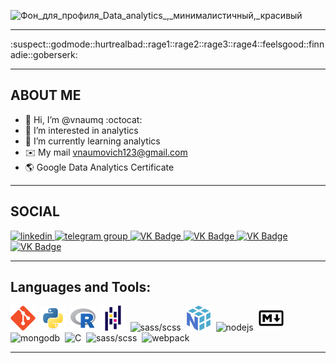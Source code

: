 
![Фон_для_профиля_Data_analytics_,_минималистичный,_красивый](https://github.com/vnaumq/vnaumq/assets/147442501/7c39fb5e-52a9-4603-b4f3-0a0975ea7982)


---

  :suspect::godmode::hurtrealbad::rage1::rage2::rage3::rage4::feelsgood::finnadie::goberserk:

---

  ## ABOUT ME 
  
- 👋 Hi, I’m @vnaumq   :octocat: 
- 👀 I’m interested in analytics
- 🌱 I’m currently learning analytics
- ✉️ My mail vnaumovich123@gmail.com
- 🌎 Google Data Analytics Certificate 

---

## SOCIAL

<div id="badges">
    <a href="https://www.linkedin.com/in/uladzimir-naumovich-44b92b297" target="_blank">
      <img src="https://cdn-icons-png.flaticon.com/512/2504/2504799.png" width="40" height="40" alt="linkedin" />
    </a>
    <a href="https://t.me/vnaumq" target="_blank">
      <img src="https://cdn-icons-png.flaticon.com/512/2111/2111646.png" width="40" height="40" alt="telegram group" />
    </a>
  <a href="https://www.instagram.com/vnaumq/" target="_blank">
      <img src="https://cdn-icons-png.flaticon.com/128/3955/3955024.png" width="40" height="40" alt="VK Badge"/>
    </a>
    <a href="https://vk.com/1d1posp1" target="_blank">
      <img src="https://cdn-icons-png.flaticon.com/512/145/145813.png" width="40" height="40" alt="VK Badge"/>
    </a>
    <a href="https://discordapp.com/users/469253298608930816" target="_blank">
      <img src="https://assets-global.website-files.com/6257adef93867e50d84d30e2/636e0a6ca814282eca7172c6_icon_clyde_white_RGB.svg" width="40" height="40" alt="VK Badge"/>
    </a>
    <a href="https://www.kaggle.com/vnaumq" target="_blank">
      <img src="https://cdn4.iconfinder.com/data/icons/logos-and-brands/512/189_Kaggle_logo_logos-512.png" width="40" height="40" alt="VK Badge"/>
    </a>
  </div>

---

## Languages and Tools:
<div>
  <img src="https://github.com/devicons/devicon/blob/master/icons/git/git-original.svg" title="git" alt="git" width="40" height="40"/>&nbsp
  <img src="https://github.com/devicons/devicon/blob/master/icons/python/python-original.svg" title="html5" alt="html5" width="40" height="40"/>&nbsp
  <img src="https://github.com/devicons/devicon/blob/master/icons/r/r-original.svg" title="css" alt="css" width="40" height="40"/>&nbsp
  <img src="https://github.com/devicons/devicon/blob/master/icons/pandas/pandas-original.svg" title="javascript" alt="javascript" width="40" height="40"/>&nbsp
  <img src="https://wiki.postgresql.org/images/3/30/PostgreSQL_logo.3colors.120x120.png" title="sass/scss" alt="sass/scss" width="40" height="40"/>&nbsp;
  <img src="https://github.com/devicons/devicon/blob/master/icons/numpy/numpy-original.svg" title="reactjs" alt="reactjs" width="40" height="40"/>&nbsp
  <img src="https://img.icons8.com/?size=256&id=Ign0QG33bZzq&format=png" title="nodejs" alt="nodejs" width="40" height="40"/>&nbsp
  <img src="https://github.com/devicons/devicon/blob/master/icons/markdown/markdown-original.svg" title="express" alt="express" width="40" height="40"/>&nbsp
  <img src="https://cdn.worldvectorlogo.com/logos/tableau-software.svg" title="mongodb" alt="mongodb" width="40" height="40"/>&nbsp
  <img src="https://upload.wikimedia.org/wikipedia/commons/c/cf/New_Power_BI_Logo.svg" title="C" alt="C" width="40" height="40"/>&nbsp;
  <img src="https://matplotlib.org/stable/_images/sphx_glr_logos2_001.png" title="sass/scss" alt="sass/scss" width="40" height="40"/>&nbsp;
  <img src="https://upload.wikimedia.org/wikipedia/commons/3/34/Microsoft_Office_Excel_%282019%E2%80%93present%29.svg" title="webpack" alt="webpack" width="40" height="40"/>&nbsp;
</div>

---






<!---
vnaumq/vnaumq is a ✨ special ✨ repository because its `README.md` (this file) appears on your GitHub profile.
You can click the Preview link to take a look at your changes.
--->

